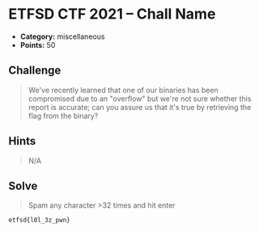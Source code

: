 # ETFSD CTF 2021 – Chall Name

- **Category:** miscellaneous
- **Points:** 50

## Challenge

> We've recently learned that one of our binaries has been compromised due to an "overflow" but we're not sure whether this report is accurate; can you assure us that it's true by retrieving the flag from the binary?

## Hints

> N/A

## Solve

> Spam any character >32 times and hit enter

```
etfsd{l0l_3z_pwn}
```
